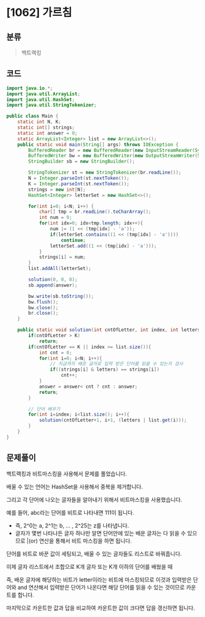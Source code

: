 # [1062] 가르침

## 분류
> 백트랙킹

## 코드
```java
import java.io.*;
import java.util.ArrayList;
import java.util.HashSet;
import java.util.StringTokenizer;

public class Main {
    static int N, K;
    static int[] strings;
    static int answer = 0;
    static ArrayList<Integer> list = new ArrayList<>();
    public static void main(String[] args) throws IOException {
        BufferedReader br = new BufferedReader(new InputStreamReader(System.in));
        BufferedWriter bw = new BufferedWriter(new OutputStreamWriter(System.out));
        StringBuilder sb = new StringBuilder();

        StringTokenizer st = new StringTokenizer(br.readLine());
        N = Integer.parseInt(st.nextToken());
        K = Integer.parseInt(st.nextToken());
        strings = new int[N];
        HashSet<Integer> letterSet = new HashSet<>();

        for(int i=0; i<N; i++) {
            char[] tmp = br.readLine().toCharArray();
            int num = 0;
            for(int idx=0; idx<tmp.length; idx++){
                num |= (1 << (tmp[idx] - 'a'));
                if(letterSet.contains((1 << (tmp[idx] - 'a'))))
                    continue;
                letterSet.add((1 << (tmp[idx] - 'a')));
            }
            strings[i] = num;
        }
        list.addAll(letterSet);

        solution(0, 0, 0);
        sb.append(answer);

        bw.write(sb.toString());
        bw.flush();
        bw.close();
        br.close();
    }

    public static void solution(int cntOfLetter, int index, int letters){
        if(cntOfLetter > K)
            return;
        if(cntOfLetter == K || index >= list.size()){
            int cnt = 0;
            for(int i=0; i<N; i++){
                // 지금까지 배운 글자로 입력 받은 단어를 읽을 수 있는지 검사
                if((strings[i] & letters) == strings[i])
                    cnt++;
            }
            answer = answer< cnt ? cnt : answer;
            return;
        }

        // 단어 배우기
        for(int i=index; i<list.size(); i++){
            solution(cntOfLetter+1, i+1, (letters | list.get(i)));
        }
    }
}
```

## 문제풀이
백트랙킹과 비트마스킹을 사용해서 문제를 풀었습니다.

배울 수 있는 언어는 HashSet을 사용해서 중복을 제거합니다.

그리고 각 단어에 나오는 글자들을 알아내기 위해서 비트마스킹을 사용했습니다.

예를 들어, abc라는 단어를 비트로 나타내면 111이 됩니다.
   - 즉, 2^0는 a, 2^1는 b, ... , 2^25는 z를 나타냅니다.
   - 글자가 몇번 나타나든 글자 하나만 알면 단어안에 있는 배운 글자는 다 읽을 수 있으므로 |(or) 연산을 통해서 비트 마스킹을 하면 됩니다.

단어를 비트로 바꾼 값이 세팅되고, 배울 수 있는 글자들도 리스트로 바꿔줍니다.

이제 글자 리스트에서 조합으로 K개 글자 또는 K개 이하의 단어를 배웠을 때

즉, 배운 글자에 해당하는 비트가 letter이라는 비트에 마스킹되므로 이것과 입력받은 단어와 and 연산해서 입력받은 단어가 나온다면 해당 단어를 읽을 수 있는 것이므로 카운트를 합니다.

마지막으로 카운트한 값과 답을 비교하여 카운트한 값이 크다면 답을 갱신하면 됩니다.